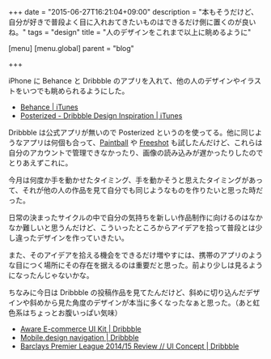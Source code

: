 +++
date = "2015-06-27T16:21:04+09:00"
description = "本もそうだけど、自分が好きで普段よく目に入れおてきたいものはできるだけ側に置くのが良いね。"
tags = "design"
title = "人のデザインをこれまで以上に眺めるように"

[menu]
  [menu.global]
    parent = "blog"

+++

iPhone に Behance と Dribbble のアプリを入れて、他の人のデザインやイラストをいつでも眺められるようにした。

- [Behance | iTunes](https://itunes.apple.com/us/app/behance/id489667151)
- [Posterized - Dribbble Design Inspiration | iTunes](https://itunes.apple.com/us/app/posterized-dribbble-design/id893458064)

Dribbble は公式アプリが無いので Posterized というのを使ってる。他に同じようなアプリは何個も合って、[Paintball](https://itunes.apple.com/us/app/paintball-a-dribbble-client/id666954978) や [Freeshot](https://itunes.apple.com/jp/app/freeshot-dribbble-client/id713708907) も試したんだけど、これらは自分のアカウントで管理できなかったり、画像の読み込みが遅かったりしたのでとりあえずこれに。

今月は何度か手を動かせたタイミング、手を動かそうと思えたタイミングがあって、それが他の人の作品を見て自分でも同じようなものを作りたいと思った時だった。

日常の決まったサイクルの中で自分の気持ちを新しい作品制作に向けるのはなかなか難しいと思うんだけど、こういったところからアイデアを拾って普段とは少し違ったデザインを作っていきたい。

また、そのアイデアを拾える機会をできるだけ増やすには、携帯のアプリのような目につく場所にその存在を据えるのは重要だと思った。前より少しは見るようになったんじゃないかな。

ちなみに今日は Dribbble の投稿作品を見てたんだけど、斜めに切り込んだデザインや斜めから見た角度のデザインが本当に多くなったなぁと思った。（あと虹色系はちょっとお腹いっぱい気味）

- [Aware E-commerce UI Kit | Dribbble](https://dribbble.com/shots/2121039-Aware-E-commerce-UI-Kit?list=likes&offset=10)
- [Mobile.design navigation | Dribbble](https://dribbble.com/shots/2123108-Mobile-design-navigation?list=likes&offset=7)
- [Barclays Premier League 2014/15 Review // UI Concept | Dribbble](https://dribbble.com/shots/2122920-Barclays-Premier-League-2014-15-Review-UI-Concept?list=likes&offset=11)

